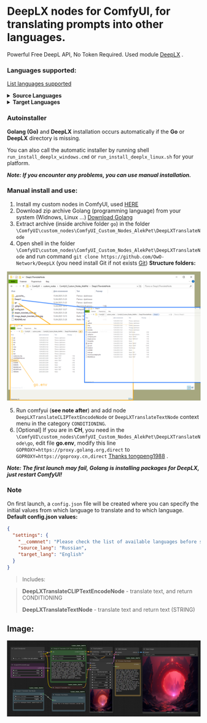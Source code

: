 # DeepLX nodes for ComfyUI, for translating prompts into other languages.

Powerful Free DeepL API, No Token Required. Used module [DeepLX](https://github.com/OwO-Network/DeepLX) .

### Languages supported:

[List languages supported](https://developers.deepl.com/docs/getting-started/supported-languages)

<details>
  <summary><strong>Source Languages</strong></summary>

- Arabic: AR
- Bulgarian: BG
- Czech: CS
- Danish: DA
- German: DE
- Greek: EL
- English: EN
- Spanish: ES
- Estonian: ET
- Finnish: FI
- French: FR
- Hungarian: HU
- Indonesian: ID
- Italian: IT
- Japanese: JA
- Korean: KO
- Lithuanian: LT
- Latvian: LV
- Norwegian Bokmål: NB
- Dutch: NL
- Polish: PL
- Portuguese: PT
- Romanian: RO
- Russian: RU
- Slovak: SK
- Slovenian: SL
- Swedish: SV
- Turkish: TR
- Ukrainian: UK
- Chinese: ZH

</details>

<details>
  <summary><strong>Target Languages</strong></summary>

- Arabic: AR
- Bulgarian: BG
- Czech: CS
- Danish: DA
- German: DE
- Greek: EL
- English: EN
- English (British): EN-GB
- English (American): EN-US
- Spanish: ES
- Estonian: ET
- Finnish: FI
- French: FR
- Hungarian: HU
- Indonesian: ID
- Italian: IT
- Japanese: JA
- Korean: KO
- Lithuanian: LT
- Latvian: LV
- Norwegian Bokmål: NB
- Dutch: NL
- Polish: PL
- Portuguese: PT
- Portuguese (Brazilian): PT-BR
- Portuguese (all Portuguese variants excluding Brazilian Portuguese): PT-PT
- Romanian: RO
- Russian: RU
- Slovak: SK
- Slovenian: SL
- Swedish: SV
- Turkish: TR
- Ukrainian: UK
- Chinese (simplified): ZH-HANS
- Chinese (traditional): ZH-HANT

</details>

### Autoinstaller

**Golang (Go)** and **DeepLX** installation occurs automatically if the **Go** or **DeepLX** directory is missing.

You can also call the automatic installer by running shell `run_install_deeplx_windows.cmd` or `run_install_deeplx_linux.sh` for your platform.

**_Note: If you encounter any problems, you can use manual installation._**

### Manual install and use:

1. Install my custom nodes in ComfyUI, used [HERE](https://github.com/AlekPet/ComfyUI_Custom_Nodes_AlekPet#installing)
2. Download zip archive Golang (programming language) from your system (Widnows, Linux ...) [Download Golang](https://go.dev/dl/)
3. Extract archive (inside archive folder `go`) in the folder `\ComfyUI\custom_nodes\ComfyUI_Custom_Nodes_AlekPet\DeepLXTranslateNode`
4. Open shell in the folder `\ComfyUI\custom_nodes\ComfyUI_Custom_Nodes_AlekPet\DeepLXTranslateNode` and run command `git clone https://github.com/OwO-Network/DeepLX` (you need install Git if not exists [Git](https://git-scm.com/downloads))
   **Structure folders:**

![DeepLXTranslateNode structures folders](https://github.com/AlekPet/ComfyUI_Custom_Nodes_AlekPet/raw/master/DeepLXTranslateNode/image_deeplx_structures_folders.png)

5. Run comfyui (**see note after**) and add node `DeepLXTranslateCLIPTextEncodeNode` or `DeepLXTranslateTextNode` context menu in the category `CONDITIONING`.
6. [Optional] If you are in **CH**, you need in the `\ComfyUI\custom_nodes\ComfyUI_Custom_Nodes_AlekPet\DeepLXTranslateNode\go`, edit file **go.env**, modify this line `GOPROXY=https://proxy.golang.org,direct` to `GOPROXY=https://goproxy.cn,direct` [Thanks tongpeng1988](https://github.com/AlekPet/ComfyUI_Custom_Nodes_AlekPet/issues/136#issuecomment-2804126821) .

**_Note: The first launch may fail, Golang is installing packages for DeepLX, just restart ComfyUI!_**

### Note

On first launch, a `config.json` file will be created where you can specify the initial values ​​from which language to translate and to which language.
**Default config.json values:**

```json
{
  "settings": {
    "__commnet": "Please check the list of available languages ​​before specifying, especially target_lang! See README file",
    "source_lang": "Russian",
    "target_lang": "English"
  }
}
```

> Includes:

> **DeepLXTranslateCLIPTextEncodeNode** - translate text, and return CONDITIONING
>
> **DeepLXTranslateTextNode** - translate text and return text (STRING)

## Image:

![DeepLXTranslateNode](https://github.com/AlekPet/ComfyUI_Custom_Nodes_AlekPet/raw/master/DeepLXTranslateNode/image_deeplx_translate_node.jpg)
